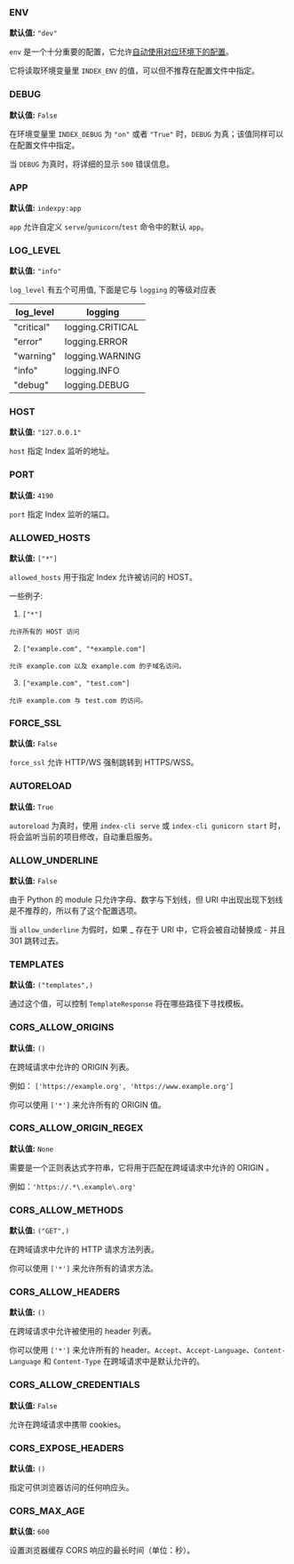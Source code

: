 ### ENV

**默认值:** `"dev"`

`env` 是一个十分重要的配置，它允许[自动使用对应环境下的配置](/config/#_3)。

它将读取环境变量里 `INDEX_ENV` 的值，可以但不推荐在配置文件中指定。

### DEBUG

**默认值:** `False`

在环境变量里 `INDEX_DEBUG` 为 `"on"` 或者 `"True"` 时，`DEBUG` 为真；该值同样可以在配置文件中指定。

当 `DEBUG` 为真时，将详细的显示 `500` 错误信息。

### APP

**默认值:** `indexpy:app`

`app` 允许自定义 `serve`/`gunicorn`/`test` 命令中的默认 `app`。

### LOG_LEVEL

**默认值:** `"info"`

`log_level` 有五个可用值, 下面是它与 `logging` 的等级对应表

log_level   | logging
---         | ---
"critical"  | logging.CRITICAL
"error"     | logging.ERROR
"warning"   | logging.WARNING
"info"      | logging.INFO
"debug"     | logging.DEBUG

### HOST

**默认值:** `"127.0.0.1"`

`host` 指定 Index 监听的地址。

### PORT

**默认值:** `4190`

`port` 指定 Index 监听的端口。

### ALLOWED_HOSTS

**默认值:** `["*"]`

`allowed_hosts` 用于指定 Index 允许被访问的 HOST。

一些例子:

  1. `["*"]`

    允许所有的 HOST 访问

  2. `["example.com", "*example.com"]`

    允许 example.com 以及 example.com 的子域名访问。

  3. `["example.com", "test.com"]`

    允许 example.com 与 test.com 的访问。

### FORCE_SSL

**默认值:** `False`

`force_ssl` 允许 HTTP/WS 强制跳转到 HTTPS/WSS。

### AUTORELOAD

**默认值:** `True`

`autoreload` 为真时，使用 `index-cli serve` 或 `index-cli gunicorn start` 时，将会监听当前的项目修改，自动重启服务。

### ALLOW_UNDERLINE

**默认值:** `False`

由于 Python 的 module 只允许字母、数字与下划线，但 URI 中出现出现下划线是不推荐的，所以有了这个配置选项。

当 `allow_underline` 为假时，如果 _ 存在于 URI 中，它将会被自动替换成 - 并且 301 跳转过去。

### TEMPLATES

**默认值:** `("templates",)`

通过这个值，可以控制 `TemplateResponse` 将在哪些路径下寻找模板。

### CORS_ALLOW_ORIGINS

**默认值:** `()`

在跨域请求中允许的 ORIGIN 列表。

例如： `['https://example.org', 'https://www.example.org']`

你可以使用 `['*']` 来允许所有的 ORIGIN 值。

### CORS_ALLOW_ORIGIN_REGEX

**默认值:** `None`

需要是一个正则表达式字符串，它将用于匹配在跨域请求中允许的 ORIGIN 。

例如：`'https://.*\.example\.org'`

### CORS_ALLOW_METHODS

**默认值:** `("GET",)`

在跨域请求中允许的 HTTP 请求方法列表。

你可以使用 `['*']` 来允许所有的请求方法。

### CORS_ALLOW_HEADERS

**默认值:** `()`

在跨域请求中允许被使用的 header 列表。

你可以使用 `['*']` 来允许所有的 header。`Accept`、`Accept-Language`、`Content-Language` 和 `Content-Type` 在跨域请求中是默认允许的。

### CORS_ALLOW_CREDENTIALS

**默认值:** `False`

允许在跨域请求中携带 cookies。

### CORS_EXPOSE_HEADERS

**默认值:** `()`

指定可供浏览器访问的任何响应头。

### CORS_MAX_AGE

**默认值:** `600`

设置浏览器缓存 CORS 响应的最长时间（单位：秒）。
